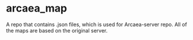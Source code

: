 # arcaea_map
A repo that contains .json files, which is used for Arcaea-server repo. All of the maps are based on the original server.
